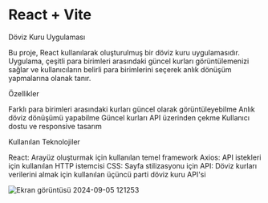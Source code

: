 # React + Vite


Döviz Kuru Uygulaması

Bu proje, React kullanılarak oluşturulmuş bir döviz kuru uygulamasıdır. Uygulama, çeşitli para birimleri arasındaki güncel kurları görüntülemenizi sağlar ve kullanıcıların belirli para birimlerini seçerek anlık dönüşüm yapmalarına olanak tanır.

Özellikler

Farklı para birimleri arasındaki kurları güncel olarak görüntüleyebilme
Anlık döviz dönüşümü yapabilme
Güncel kurları API üzerinden çekme
Kullanıcı dostu ve responsive tasarım



Kullanılan Teknolojiler

React: Arayüz oluşturmak için kullanılan temel framework
Axios: API istekleri için kullanılan HTTP istemcisi
CSS: Sayfa stilizasyonu için
API: Döviz kurları verilerini almak için kullanılan üçüncü parti döviz kuru API'si



![Ekran görüntüsü 2024-09-05 121253](https://github.com/user-attachments/assets/7bcc3d7a-be95-4c22-93d4-b0a243d392b9)


